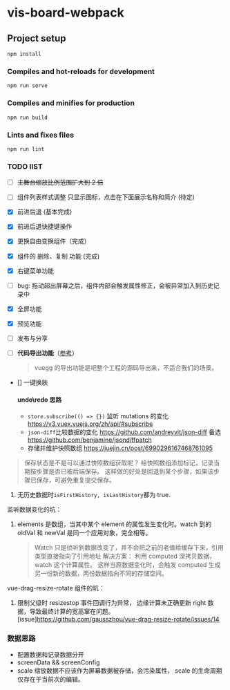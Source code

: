 # vis-board-webpack

## Project setup

```
npm install
```

### Compiles and hot-reloads for development

```
npm run serve
```

### Compiles and minifies for production

```
npm run build
```

### Lints and fixes files

```
npm run lint
```

### TODO lIST

- [ ] ~~主舞台缩放比例范围扩大到 2 倍~~
- [ ] 组件列表样式调整 只显示图标，点击在下面展示名称和简介 (待定)

- [x] 前进后退 (基本完成)
- [x] 前进后退快捷键操作
- [x] 更换自由变换组件（完成）
- [x] 组件的 删除、复制 功能 (完成)
- [x] 右键菜单功能
- [ ] bug: 拖动超出屏幕之后，组件内部会触发属性修正，会被异常加入到历史记录中
- [x] 全屏功能
- [x] 预览功能
- [ ] 发布与分享
- [ ] **代码导出功能**（[参考](https://github.com/vuegg/vuegg)）

  > vuegg 的导出功能是吧整个工程的源码导出来，不适合我们的场景。

- [] 一键换肤

  #### undo\redo 思路

  - `store.subscribe(() => {})` 监听 mutations 的变化 <https://v3.vuex.vuejs.org/zh/api/#subscribe>
  - `json-diff`比较数据的变化 <https://github.com/andreyvit/json-diff> 备选<https://github.com/benjamine/jsondiffpatch>
  - 存储并维护快照数组 <https://juejin.cn/post/6990296167468761095>

> 保存状态是不是可以通过快照数组获取呢？ 给快照数组添加标记，记录当期按步骤是否已被后端保存。 这样做的好处是回退到某个步骤，如果该步骤已保存，可避免重复提交保存。

1. 无历史数据时`isFirstHistory, isLastHistory`都为 true.

监听数据变化的坑：

1. elements 是数组，当其中某个 element 的属性发生变化时。watch 到的 oldVal 和 newVal 是同一个应用对象，完全相等。
   > Watch 只是侦听到数据改变了，并不会把之前的老值给缓存下来，引用类型直接指向了引用地址
   > 解决方案： 利用 computed 深拷贝数据，watch 这个计算属性。 这样当原数据变化时，会触发 computed 生成另一份新的数据，两份数据指向不同的存储空间。

vue-drag-resize-rotate 组件的坑：

1. 限制父级时 resizestop 事件回调行为异常， 边缘计算未正确更新 right 数据，导致最终计算的宽高窜在问题。[issue]<https://github.com/gausszhou/vue-drag-resize-rotate/issues/14>

### 数据思路

- 配置数据和记录数据分开
- screenData && screenConfig
- scale 缩放数据不应该作为屏幕数据被存储，会污染属性， scale 的生命周期仅存在于当前次的编辑。

<!-- ### 数据变更（解耦） -->

<!-- 属性配置面板数据变化之后应该作为一次 commit 提交到 store， store 更新数据触发主舞台预览 -->
